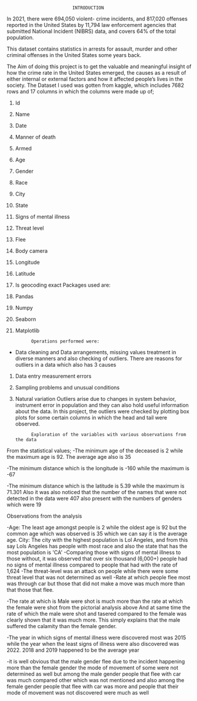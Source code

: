                               
                             INTRODUCTION
In 2021, there were 694,050 violent- crime incidents, and 817,020 offenses reported in the United States by 11,794 law enforcement agencies that submitted National Incident (NIBRS) data, and covers 64% of the total population.

This dataset contains statistics in arrests for assault, murder and other criminal offenses in the United States some years back.

The Aim of doing this project is to get the valuable and meaningful insight of how the crime rate  in the United States emerged, the causes as a result of either internal or external factors and how it affected people’s lives in the society.
The Dataset I used was gotten from kaggle, which includes 7682 rows and 17 columns in which the columns were made up of;

1.	Id
2.	Name 
3.	Date 
4.	Manner of death
5.	Armed 
6.	Age 
7.	Gender
8.	Race
9.	City
10.	State 
11.	Signs of mental illness
12.	Threat level
13.	Flee
14.	Body camera
15.	Longitude
16.	Latitude
17.	Is geocoding exact 
Packages used are:
1.	Pandas
2.	Numpy
3.	Seaborn
4.	Matplotlib



              Operations performed were:
-	Data cleaning and Data arrangements, missing values treatment in diverse manners and also checking of outliers.
There are reasons for outliers in a data which also has 3 causes
1.	Data entry measurement errors 
2.	Sampling problems and unusual conditions
3.	Natural variation
Outliers arise due to changes in system behavior, instrument error in population and they can also hold useful information about the data.
In this project, the outliers were checked by plotting box plots for some certain columns in which the head and tail were observed. 



              Exploration of the variables with various observations from the data
From the statistical values;
-The minimum age of the deceased is 2 while the maximum age is 92. The average age also is 35

-The minimum distance which is the longitude is -160 while the maximum is -67

-The minimum distance which is the latitude is 5.39 while the maximum is 71.301
Also it was also noticed that the number of the names that were not detected in the data were 407 also present with the numbers of genders which were 19




Observations from the analysis


-Age: The least age amongst people is 2 while the oldest age is 92 but the common age which was observed is 35 which we can say it is the average age. City: The city with the highest population is Lol Angeles, and from this say Lols Angeles has people with most race and also the state that has the most population is 'CA' -Comparing those with signs of mental illness to those without, it was observed that over six thousand (6,000+) people had no signs of mental illness compared to people that had with the rate of 1,624 -The threat-level was an attack on people while there were some threat level that was not determined as well -Rate at which people flee most was through car but those that did not make a move was much more than that those that flee.


-The rate at which is Male were shot is much more than the rate at which the female were shot from the pictorial analysis above
And at same time the rate of which the male were shot and tasered compared to the female was clearly shown that it was much more. This simply explains that the male suffered the calamity than the female gender.


-The year in which signs of mental illness were discovered most was 2015 while the year when the least signs of illness were also discovered was 2022. 2018 and 2019 happened to be the average year 


-it is well obvious that the male gender flee due to the incident happening more than the female gender the mode of movement of some were not determined as well but among the male gender people that flee with car was much compared other which was not mentioned and also among the female gender people that flee with car was more and people that their mode of movement was not discovered were much as well








